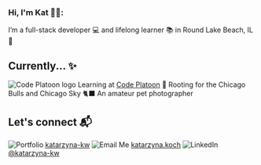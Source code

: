 ### Hi, I'm Kat 💁‍♀️:

I’m a full-stack developer 💻 and lifelong learner 📚 in Round Lake Beach, IL 🌊


## Currently... :sparkles:
![Code Platoon logo](https://user-images.githubusercontent.com/73550714/151720238-192ed3fb-b79f-4127-b8eb-fd46b553746d.png) Learning at [Code Platoon](https://www.codeplatoon.org/)
🏀 Rooting for the Chicago Bulls and Chicago Sky
🐈‍⬛ An amateur pet photographer

## Let's connect 📬
![Portfolio](https://user-images.githubusercontent.com/73550714/151720601-6ab6c5d0-bd10-4bab-af21-1824576fd7a8.png) [katarzyna-kw](https://katarzyna-kw.github.io/portfolio-website/)
![Email Me](https://user-images.githubusercontent.com/73550714/151720579-f533a12d-35e0-4e0b-aafa-972d994ac09c.svg) [katarzyna.koch](mailto:katarzyna.koch@gmail.com?subject=[GitHub]%20Source%20Han%20Sans)
![LinkedIn](https://user-images.githubusercontent.com/73550714/151720581-000f064c-f9bc-485f-8109-0157f69a496a.svg) [@katarzyna-kw](https://www.linkedin.com/in/katarzyna-kw/)

<!--
**katarzyna-kw/katarzyna-kw** is a ✨ _special_ ✨ repository because its `README.md` (this file) appears on your GitHub profile.

Here are some ideas to get you started:

- 🔭 I’m currently working on ...
- 🌱 I’m currently learning ...
- 👯 I’m looking to collaborate on ...
- 🤔 I’m looking for help with ...
- 💬 Ask me about ...
- 📫 How to reach me: ...
- 😄 Pronouns: she/her
- ⚡ Fun fact: ...
-->
